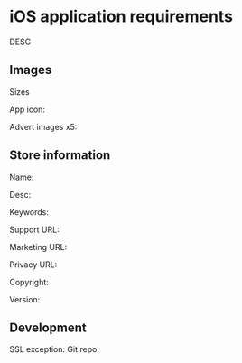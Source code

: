 # iOS application requirements

DESC

## Images

Sizes

App icon:

Advert images x5:

## Store information

Name:

Desc:

Keywords:

Support URL:

Marketing URL:

Privacy URL:

Copyright:

Version:

## Development

SSL exception:
Git repo:
